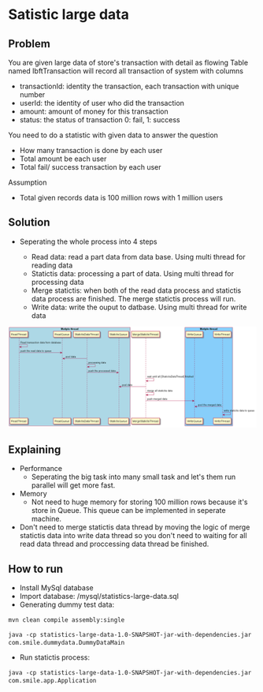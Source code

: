# Satistic large data

## Problem

You are given large data of store's transaction with detail as flowing
Table named IbftTransaction will record all transaction of system with columns

- transactionId: identity the transaction, each transaction with unique number
- userId: the identity of user who did the transaction
- amount: amount of money for this transaction
- status: the status of transaction 0: fail, 1: success

You need to do a statistic with given data to answer the question

- How many transaction is done by each user
- Total amount be each user
- Total fail/ success transaction by each user

Assumption

- Total given records data is 100 million rows with 1 million users

## Solution

- Seperating the whole process into 4 steps

  - Read data: read a part data from data base. Using multi thread for reading data
  - Statictis data: processing a part of data. Using multi thread for processing data
  - Merge statictis: when both of the read data process and statictis data process are finished. The merge statictis process will run.
  - Write data: write the ouput to datbase. Using multi thread for write data

![sequence](./uml/sequence.png)

## Explaining

- Performance
  - Seperating the big task into many small task and let's them run parallel will get more fast.
- Memory
  - Not need to huge memory for storing 100 million rows because it's store in Queue. This queue can be implemented in seperate machine.
- Don't need to merge statictis data thread by moving the logic of merge statictis data into write data thread so you don't need to waiting for all read data thread and proccessing data thread be finished.

## How to run

- Install MySql database
- Import database: /mysql/statistics-large-data.sql
- Generating dummy test data:

```
mvn clean compile assembly:single
```

```
java -cp statistics-large-data-1.0-SNAPSHOT-jar-with-dependencies.jar com.smile.dummydata.DummyDataMain
```

- Run statictis process:

```
java -cp statistics-large-data-1.0-SNAPSHOT-jar-with-dependencies.jar com.smile.app.Application
```
